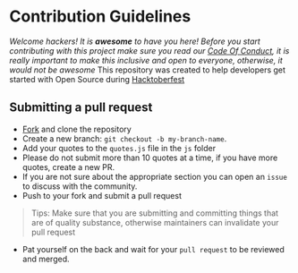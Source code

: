 # Contribution Guidelines

_Welcome hackers! It is **awesome** to have you here! Before you start contributing with this project make sure you read our [Code Of Conduct](https://github.com/seths10/Quotes-Generator/blob/main/CODE_OF_CONDUCT.md), it is really important to make this inclusive and open to everyone, otherwise, it would not be awesome_
This repository was created to help developers get started with Open Source during [Hacktoberfest](https://hacktoberfest.digitalocean.com/)

## Submitting a pull request

* [Fork](https://github.com/seths10/Quotes-Generator/fork) and clone the repository
* Create a new branch: `git checkout -b my-branch-name`.
* Add your quotes to the `quotes.js` file in the `js` folder
* Please do not submit more than 10 quotes at a time, if you have more quotes, create a new PR. 
* If you are not sure about the appropriate section you can open an `issue` to discuss with the community.
* Push to your fork and submit a pull request

> Tips: Make sure that you are submitting and committing things that are of quality substance, otherwise maintainers can invalidate your pull request

* Pat yourself on the back and wait for your `pull request` to be reviewed and merged.
